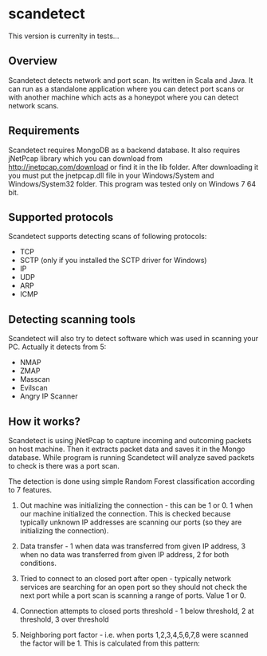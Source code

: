 scandetect
==========================

This version is currenlty in tests...

## Overview

Scandetect detects network and port scan. Its written in Scala and Java. 
It can run as a standalone application where you can detect port scans or with 
another machine which acts as a honeypot where you can detect network scans.

## Requirements

Scandetect requires MongoDB as a backend database. It also requires jNetPcap library
which you can download from http://jnetpcap.com/download or find it in the lib folder. After downloading it you must 
put the jnetpcap.dll file in your Windows/System and Windows/System32 folder. This program
was tested only on Windows 7 64 bit.

## Supported protocols

Scandetect supports detecting scans of following protocols:

- TCP
- SCTP (only if you installed the SCTP driver for Windows)
- IP
- UDP
- ARP
- ICMP

## Detecting scanning tools

Scandetect will also try to detect software which was used in scanning your PC. 
Actually it detects from 5: 

- NMAP
- ZMAP
- Masscan
- Evilscan
- Angry IP Scanner

## How it works?

Scandetect is using jNetPcap to capture incoming and outcoming packets on host machine. Then it extracts packet data
and saves it in the Mongo database. While program is running Scandetect will analyze saved packets to check is there was a
port scan.

The detection is done using simple Random Forest classification according to 7 features.

1. Out machine was initializing the connection - this can be 1 or 0. 1 when our machine initialized the connection.
This is checked because typically unknown IP addresses are scanning our ports (so they are initializing the connection).

2. Data transfer - 1 when data was transferred from given IP address, 3 when no data was transferred from given IP address,
2 for both conditions.

3. Tried to connect to an closed port after open - typically network services are searching for an open port 
so they should not check the next port while a port scan is scanning a range of ports. Value 1 or 0.

4. Connection attempts to closed ports threshold - 1 below threshold, 2 at threshold, 3 over threshold

5. Neighboring port factor - i.e. when ports 1,2,3,4,5,6,7,8 were scanned the factor will be 1. This is calculated
from this pattern:

